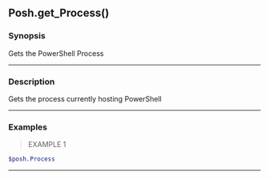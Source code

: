 Posh.get_Process()
------------------




### Synopsis
Gets the PowerShell Process



---


### Description

Gets the process currently hosting PowerShell



---


### Examples
> EXAMPLE 1

```PowerShell
$posh.Process
```


---

